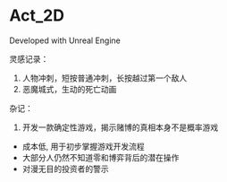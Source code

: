 # Act_2D

Developed with Unreal Engine

灵感记录：
1. 人物冲刺，短按普通冲刺，长按越过第一个敌人
2. 恶魔城式，生动的死亡动画

杂记：
1. 开发一款确定性游戏，揭示赌博的真相本身不是概率游戏
- 成本低, 用于初步掌握游戏开发流程
- 大部分人仍然不知道零和博弈背后的潜在操作
- 对漫无目的投资者的警示
